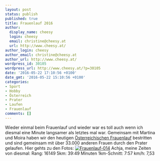 ```yaml
---
layout: post
status: publish
published: true
title: Frauenlauf 2016
author:
  display_name: cheesy
  login: cheesy
  email: christine@cheesy.at
  url: http://www.cheesy.at/
author_login: cheesy
author_email: christine@cheesy.at
author_url: http://www.cheesy.at/
wordpress_id: 30105
wordpress_url: http://www.cheesy.at/?p=30105
date: '2016-05-22 17:10:56 +0100'
date_gmt: '2016-05-22 15:10:56 +0100'
categories:
- Sport
- Hobby
- Österreich
- Prater
- Laufen
- Frauenlauf
comments: []
---
```

Wieder einmal beim Frauenlauf und wieder war es toll auch wenn ich diesmal eine Minute langsamer als letztes mal war. Gemeinsam mit Martina und Moira haben wir den heutigen [Österreichischen Frauenlauf](http://www.oesterreichischer-frauenlauf.at/) bestritten und sind gemeinsam mit über 33.000 anderen Frauen durch den Prater gelaufen.
Hier gehts zu den Fotos:
[![Frauenlauf-014](http://www.cheesy.at/wp-content/uploads/Frauenlauf-014.jpg)](http://www.cheesy.at/fotos/events/frauenlauf-2016/)
Achja, meine Zeiten von diesmal:
Rang: 16149
5km: 39:49 Minuten
1km-Schnitt: 7:57
km/h: 7,53
